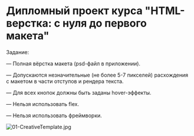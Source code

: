 # Дипломный проект курса "HTML-верстка: с нуля до первого макета"

Задание:

— Полная вёрстка макета (psd-файл в приложении). 
 
— Допускаются незначительные (не более 5-7 пикселей) расхождения с макетом в части отступов и рендера текста.

— Для всех кнопок должны быть заданы hover-эффекты.

— Нельзя использовать flex.

— Нельзя использовать фреймворки.

![01-CreativeTemplate.jpg](https://github.com/NataliaGracheva/HTML-34/blob/master/01-CreativeTemplate.jpg)
